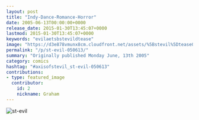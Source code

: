 ```yaml
---
layout: post
title: "Indy-Dance-Romance-Horror"
date: 2005-06-13T00:00:00+0000
release_date: 2015-01-30T13:45:07+0000
lastmod: 2015-01-30T13:45:07+0000
keywords: "evilaetsbstevildtease"
image: "https://d3e878vmunx8cm.cloudfront.net/assets/%5Bstevil%5Dtease06-15-05.gif"
permalink: "/p/st-evil-050613/"
summary: "Originally published Monday June, 13th 2005"
category: comics
hashtag: "#axisofstevil_st-evil-050613"
contributions:
- type: featured_image
  contributor:
    id: 2
    nickname: Graham
---
```


![st-evil](https://d3e878vmunx8cm.cloudfront.net/assets/%5Bstevil%5Dtease06-15-05.gif)

